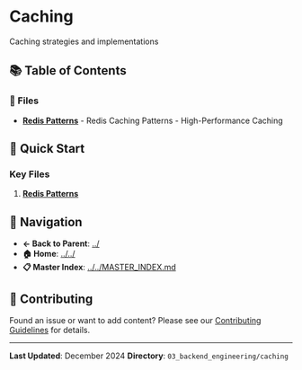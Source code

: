 # Caching

Caching strategies and implementations

## 📚 Table of Contents

### 📄 Files

- **[Redis Patterns](redis_patterns.md)** - Redis Caching Patterns - High-Performance Caching

## 🚀 Quick Start

### Key Files
1. **[Redis Patterns](redis_patterns.md)**

## 🔗 Navigation

- **← Back to Parent**: [../](../)
- **🏠 Home**: [../../](../..)
- **📋 Master Index**: [../../MASTER_INDEX.md](../..MASTER_INDEX.md)

## 🤝 Contributing

Found an issue or want to add content? Please see our [Contributing Guidelines](../../CONTRIBUTING.md) for details.

---

**Last Updated**: December 2024
**Directory**: `03_backend_engineering/caching`
